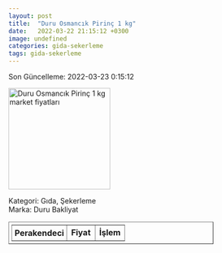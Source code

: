 ```yaml
---
layout: post
title:  "Duru Osmancık Pirinç 1 kg"
date:   2022-03-22 21:15:12 +0300
image: undefined
categories: gida-sekerleme
tags: gida-sekerleme
---
```


Son Güncelleme: 2022-03-23 0:15:12

<img src="undefined" width="200" alt="Duru Osmancık Pirinç 1 kg market fiyatları" />

Kategori: Gıda, Şekerleme
<br />
Marka: Duru Bakliyat

<table border="1" style="padding: 5px;width:80%;">
  <tr>
    <td style="padding: 5px;"><strong>Perakendeci</strong></td>
    <td><strong>Fiyat</strong></td>
    <td><strong>İşlem</strong></td>
  </tr>
  
</table>
